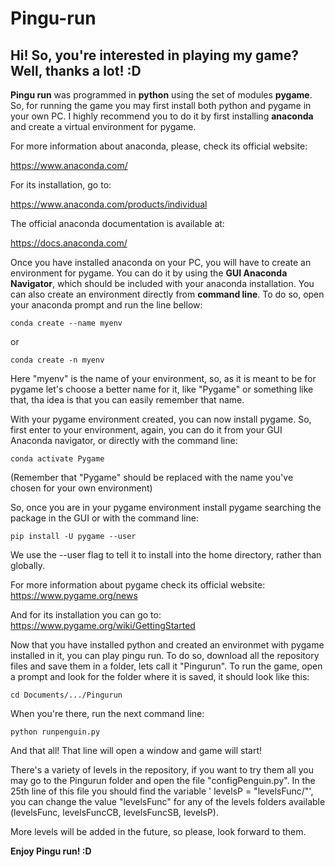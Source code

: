 # Pingu-run
## Hi! So, you're interested in playing my game? Well, thanks a lot! :D

**Pingu run** was programmed in **python** using the set of modules **pygame**.
So, for running the game you may first install both python and pygame in your own PC. 
I highly recommend you to do it by first installing **anaconda** and create a virtual environment for pygame. 

For more information about anaconda, please, check its official website:

https://www.anaconda.com/

For its installation, go to:

https://www.anaconda.com/products/individual

The official anaconda documentation is available at:

https://docs.anaconda.com/

Once you have installed anaconda on your PC, you will have to create an environment for pygame.
You can do it by using the **GUI Anaconda Navigator**, which should be included with your anaconda
installation. You can also create an environment directly from **command line**. To do so, open your anaconda
prompt and run the line bellow:

`conda create --name myenv`

or

`conda create -n myenv`

Here "myenv" is the name of your environment, so, as it is meant to be for pygame let's choose a better
name for it, like "Pygame" or something like that, tha idea is that you can easily remember that name.

With your pygame environment created, you can now install pygame. So, first enter to your environment, 
again, you can do it from your GUI Anaconda navigator, or directly with the command line:

`conda activate Pygame`

(Remember that "Pygame" should be replaced with the name you've chosen for your own environment)

So, once you are in your pygame environment install pygame searching the package in the GUI or with the command
line:

`pip install -U pygame --user`

We use the --user flag to tell it to install into the home directory, rather than globally.

For more information about pygame check its official website:
https://www.pygame.org/news

And for its installation you can go to:
https://www.pygame.org/wiki/GettingStarted

Now that you have installed python and created an environmet with pygame installed in it, you can play pingu run.
To do so, download all the repository files and save them in a folder, lets call it "Pingurun".
To run the game, open a prompt and look for the folder where it is saved, it should look like this:

`cd Documents/.../Pingurun`

When you're there, run the next command line:

`python runpenguin.py`

And that all! That line will open a window and game will start!

There's a variety of levels in the repository, if you want to try them all you may go to the Pingurun folder and open the file "configPenguin.py".
In the 25th line of this file you should find the variable ' levelsP = "levelsFunc/"', you can change the value "levelsFunc" for any of the levels folders
available (levelsFunc, levelsFuncCB, levelsFuncSB, levelsP).

More levels will be added in the future, so please, look forward to them.

**Enjoy Pingu run! :D**
